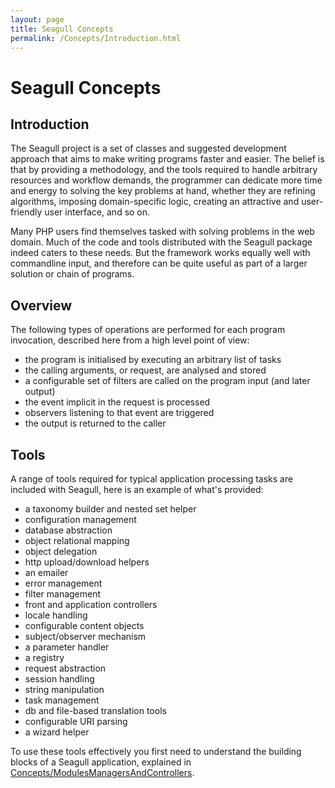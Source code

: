 ```yaml
---
layout: page
title: Seagull Concepts
permalink: /Concepts/Introduction.html
---
```


<!-- Name: Concepts/Introduction -->
<!-- Version: 3 -->
<!-- Last-Modified: 2006/07/11 23:33:20 -->
<!-- Author: demian -->
<!-- Status: Updated -->

# Seagull Concepts

## Introduction
The Seagull project is a set of classes and suggested development approach that aims to make writing programs faster and easier.  The belief is that by providing a methodology, and the tools required to handle arbitrary resources and workflow demands, the programmer can dedicate more time and energy to solving the key problems at hand, whether they are refining algorithms, imposing domain-specific logic, creating an attractive and user-friendly user interface, and so on.

Many PHP users find themselves tasked with solving problems in the web domain.  Much of the code and tools distributed with the Seagull package indeed caters to these needs.  But the framework works equally well with commandline input, and therefore can be quite useful as part of a larger solution or chain of programs.

## Overview
The following types of operations are performed for each program invocation, described here from a high level point of view:

 * the program is initialised by executing an arbitrary list of tasks
 * the calling arguments, or request, are analysed and stored
 * a configurable set of filters are called on the program input (and later output)
 * the event implicit in the request is processed
 * observers listening to that event are triggered
 * the output is returned to the caller

## Tools
A range of tools required for typical application processing tasks are included with Seagull, here is an example of what's provided:

 * a taxonomy builder and nested set helper
 * configuration management
 * database abstraction
 * object relational mapping
 * object delegation
 * http upload/download helpers
 * an emailer
 * error management
 * filter management
 * front and application controllers
 * locale handling
 * configurable content objects
 * subject/observer mechanism
 * a parameter handler
 * a registry
 * request abstraction
 * session handling
 * string manipulation
 * task management
 * db and file-based translation tools
 * configurable URI parsing
 * a wizard helper

To use these tools effectively you first need to understand the building blocks of a Seagull application, explained in [Concepts/ModulesManagersAndControllers][1].

[1]:	/Concepts/ModulesManagersAndControllers.html
